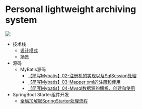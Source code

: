 # Personal lightweight archiving system
<img src="https://ghchart.rshah.org/xbhog" />

* 技术栈
  * [设计模式](/docBlog/技术学习/设计模式.md)
  * [场景](./docBlog/技术学习/事务回滚的解决方案.md)
* 源码
  * MyBatis源码
    * [【简写Mybatis】02-注册机的实现以及SqlSession处理](/docBlog/技术学习/MyBatis源码/【简写Mybatis】02-注册机的实现以及SqlSession处理.md)
    * [【简写Mybatis】03-Mapper xml的注册和使用](/docBlog/技术学习/MyBatis源码/【简写Mybatis】03-Mapper%20xml的注册和使用.md)
    * [【简写Mybatis】04-Mysql数据源的解析、创建和使用](/docBlog/技术学习/MyBatis源码/【简写Mybatis】04-Mysql数据源的解析、创建和使用.md)
* SpringBoot Starter组件开发
  * [全局加解密SpringStarter处理流程](/docBlog/技术学习/SpringBoot组件开发/全局加解密SpringStarter处理流程.md)


